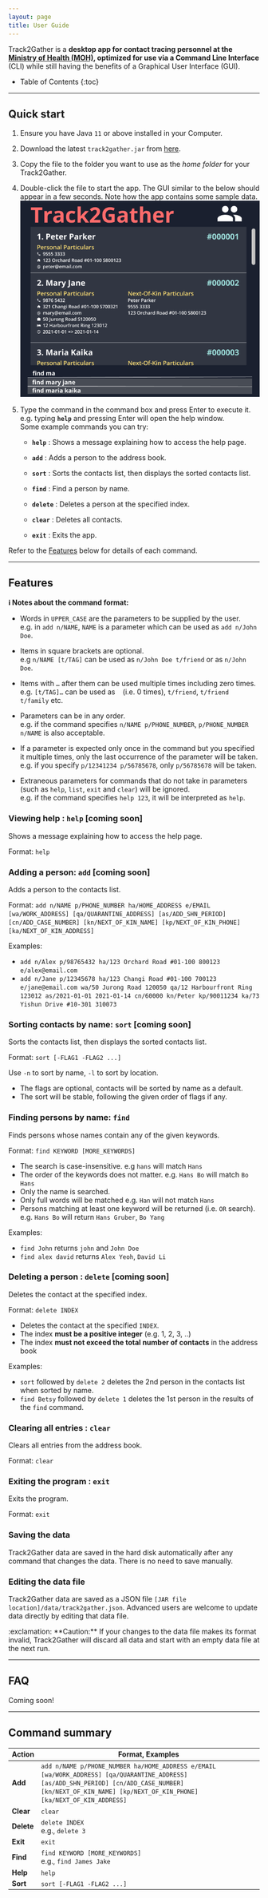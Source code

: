 ```yaml
---
layout: page
title: User Guide
---
```


Track2Gather is a **desktop app for contact tracing personnel at the [Ministry of Health (MOH)](https://www.moh.gov.sg/), optimized for use via a Command Line Interface** (CLI) while still having the benefits of a Graphical User Interface (GUI).

* Table of Contents
{:toc}

--------------------------------------------------------------------------------------------------------------------

## Quick start

1. Ensure you have Java `11` or above installed in your Computer.

1. Download the latest `track2gather.jar` from [here](https://github.com/AY2122S1-CS2103-W14-2/tp/releases).

1. Copy the file to the folder you want to use as the _home folder_ for your Track2Gather.

1. Double-click the file to start the app. The GUI similar to the below should appear in a few seconds. Note how the app contains some sample data.<br>
   ![Ui](images/Ui.png)

1. Type the command in the command box and press Enter to execute it. e.g. typing **`help`** and pressing Enter will open the help window.<br>
   Some example commands you can try:
    
    * **`help`** : Shows a message explaining how to access the help page.

    *  **`add`** : Adds a person to the address book.

    *  **`sort`** : Sorts the contacts list, then displays the sorted contacts list.

    *  **`find`** : Find a person by name.

    *  **`delete`** : Deletes a person at the specified index.

    * **`clear`** : Deletes all contacts.

    * **`exit`** : Exits the app.

Refer to the [Features](#features) below for details of each command.

--------------------------------------------------------------------------------------------------------------------

## Features

<div markdown="block" class="alert alert-info">

**:information_source: Notes about the command format:**<br>

* Words in `UPPER_CASE` are the parameters to be supplied by the user.<br>
  e.g. in `add n/NAME`, `NAME` is a parameter which can be used as `add n/John Doe`.

* Items in square brackets are optional.<br>
  e.g `n/NAME [t/TAG]` can be used as `n/John Doe t/friend` or as `n/John Doe`.

* Items with `…`​ after them can be used multiple times including zero times.<br>
  e.g. `[t/TAG]…​` can be used as ` ` (i.e. 0 times), `t/friend`, `t/friend t/family` etc.

* Parameters can be in any order.<br>
  e.g. if the command specifies `n/NAME p/PHONE_NUMBER`, `p/PHONE_NUMBER n/NAME` is also acceptable.

* If a parameter is expected only once in the command but you specified it multiple times, only the last occurrence of the parameter will be taken.<br>
  e.g. if you specify `p/12341234 p/56785678`, only `p/56785678` will be taken.

* Extraneous parameters for commands that do not take in parameters (such as `help`, `list`, `exit` and `clear`) will be ignored.<br>
  e.g. if the command specifies `help 123`, it will be interpreted as `help`.

</div>

### Viewing help : `help` [coming soon]

Shows a message explaining how to access the help page.

Format: `help`

### Adding a person: `add` [coming soon]

Adds a person to the contacts list.

Format: `add n/NAME p/PHONE_NUMBER ha/HOME_ADDRESS e/EMAIL [wa/WORK_ADDRESS] [qa/QUARANTINE_ADDRESS] [as/ADD_SHN_PERIOD] [cn/ADD_CASE_NUMBER] [kn/NEXT_OF_KIN_NAME] [kp/NEXT_OF_KIN_PHONE] [ka/NEXT_OF_KIN_ADDRESS]`

Examples:
- `add n/Alex p/98765432 ha/123 Orchard Road #01-100 800123 e/alex@email.com`
- `add n/Jane p/12345678 ha/123 Changi Road #01-100 700123 e/jane@email.com wa/50 Jurong Road 120050 qa/12 Harbourfront Ring 123012 as/2021-01-01 2021-01-14 cn/60000 kn/Peter kp/90011234 ka/73 Yishun Drive #10-301 310073`

### Sorting contacts by name: `sort` [coming soon]

Sorts the contacts list, then displays the sorted contacts list.

Format: `sort [-FLAG1 -FLAG2 ...]`

Use `-n` to sort by name, `-l` to sort by location.

* The flags are optional, contacts will be sorted by name as a default.
* The sort will be stable, following the given order of flags if any.

### Finding persons by name: `find`

Finds persons whose names contain any of the given keywords.

Format: `find KEYWORD [MORE_KEYWORDS]`

* The search is case-insensitive. e.g `hans` will match `Hans`
* The order of the keywords does not matter. e.g. `Hans Bo` will match `Bo Hans`
* Only the name is searched.
* Only full words will be matched e.g. `Han` will not match `Hans`
* Persons matching at least one keyword will be returned (i.e. `OR` search).
  e.g. `Hans Bo` will return `Hans Gruber`, `Bo Yang`

Examples:
* `find John` returns `john` and `John Doe`
* `find alex david` returns `Alex Yeoh`, `David Li`<br>

### Deleting a person : `delete` [coming soon]

Deletes the contact at the specified index.

Format: `delete INDEX`

* Deletes the contact at the specified `INDEX`.
* The index **must be a positive integer** (e.g. 1, 2, 3, ..)
* The index **must not exceed the total number of contacts** in the address book

Examples:

* `sort` followed by `delete 2` deletes the 2nd person in the contacts list when sorted by name. 
* `find Betsy` followed by `delete 1` deletes the 1st person in the results of the `find` command.

### Clearing all entries : `clear`

Clears all entries from the address book.

Format: `clear`

### Exiting the program : `exit`

Exits the program.

Format: `exit`

### Saving the data

Track2Gather data are saved in the hard disk automatically after any command that changes the data. There is no need to save manually.

### Editing the data file

Track2Gather data are saved as a JSON file `[JAR file location]/data/track2gather.json`. Advanced users are welcome to update data directly by editing that data file.

<div markdown="span" class="alert alert-warning">:exclamation: **Caution:**
If your changes to the data file makes its format invalid, Track2Gather will discard all data and start with an empty data file at the next run.
</div>


--------------------------------------------------------------------------------------------------------------------

## FAQ

Coming soon! 

--------------------------------------------------------------------------------------------------------------------

## Command summary

Action | Format, Examples
--------|------------------
**Add** | `add n/NAME p/PHONE_NUMBER ha/HOME_ADDRESS e/EMAIL [wa/WORK_ADDRESS] [qa/QUARANTINE_ADDRESS] [as/ADD_SHN_PERIOD] [cn/ADD_CASE_NUMBER] [kn/NEXT_OF_KIN_NAME] [kp/NEXT_OF_KIN_PHONE] [ka/NEXT_OF_KIN_ADDRESS]`
**Clear** | `clear`
**Delete** | `delete INDEX`<br> e.g., `delete 3`
**Exit** | `exit`
**Find** | `find KEYWORD [MORE_KEYWORDS]`<br> e.g., `find James Jake`
**Help** | `help`
**Sort** | `sort [-FLAG1 -FLAG2 ...]`
